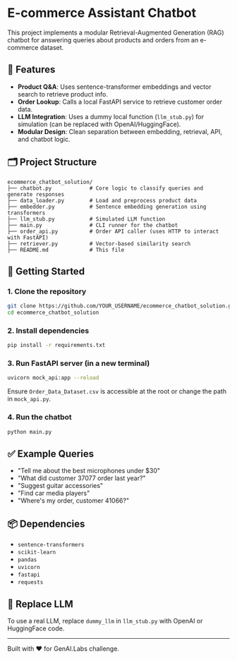 # E-commerce Assistant Chatbot

This project implements a modular Retrieval-Augmented Generation (RAG) chatbot for answering queries about products and orders from an e-commerce dataset.

## 🔧 Features

- **Product Q&A**: Uses sentence-transformer embeddings and vector search to retrieve product info.
- **Order Lookup**: Calls a local FastAPI service to retrieve customer order data.
- **LLM Integration**: Uses a dummy local function (`llm_stub.py`) for simulation (can be replaced with OpenAI/HuggingFace).
- **Modular Design**: Clean separation between embedding, retrieval, API, and chatbot logic.

## 🗂️ Project Structure

```
ecommerce_chatbot_solution/
├── chatbot.py            # Core logic to classify queries and generate responses
├── data_loader.py        # Load and preprocess product data
├── embedder.py           # Sentence embedding generation using transformers
├── llm_stub.py           # Simulated LLM function
├── main.py               # CLI runner for the chatbot
├── order_api.py          # Order API caller (uses HTTP to interact with FastAPI)
├── retriever.py          # Vector-based similarity search
├── README.md             # This file
```

## 🚀 Getting Started

### 1. Clone the repository

```bash
git clone https://github.com/YOUR_USERNAME/ecommerce_chatbot_solution.git
cd ecommerce_chatbot_solution
```

### 2. Install dependencies

```bash
pip install -r requirements.txt
```

### 3. Run FastAPI server (in a new terminal)

```bash
uvicorn mock_api:app --reload
```

Ensure `Order_Data_Dataset.csv` is accessible at the root or change the path in `mock_api.py`.

### 4. Run the chatbot

```bash
python main.py
```

## ✅ Example Queries

- "Tell me about the best microphones under $30"
- "What did customer 37077 order last year?"
- "Suggest guitar accessories"
- "Find car media players"
- "Where's my order, customer 41066?"

## 📦 Dependencies

- `sentence-transformers`
- `scikit-learn`
- `pandas`
- `uvicorn`
- `fastapi`
- `requests`

## 🧠 Replace LLM

To use a real LLM, replace `dummy_llm` in `llm_stub.py` with OpenAI or HuggingFace code.

---

Built with ❤️ for GenAI.Labs challenge.